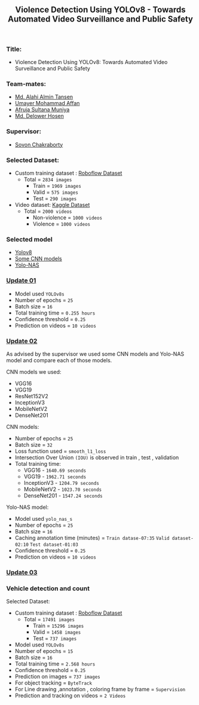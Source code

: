 <div align="center">
<h2>Violence Detection Using YOLOv8 - Towards Automated Video Surveillance and Public Safety</h2>
</div>

</br>

### Title:

- Violence Detection Using YOLOv8: Towards Automated Video Surveillance and Public Safety

### Team-mates:

- [Md. Alahi Almin Tansen](https://github.com/aatansen)
- [Umayer Mohammad Affan](https://github.com/um-affan18)
- [Afruja Sultana Muniya](https://github.com/Muniyasultana111)
- [Md. Delower Hosen](https://github.com/DelowerHossain1)

### Supervisor:

- [Sovon Chakraborty](https://scholar.google.com/citations?user=B_jBQo0AAAAJ)

### Selected Dataset:

- Custom training dataset : [Roboflow Dataset](https://universe.roboflow.com/shah-xxxqs/violence-3h8pw)
    - Total = `2834 images`
        - Train = `1969 images`
        - Valid = `575 images`
        - Test = `290 images`
- Video dataset: [Kaggle Dataset](https://www.kaggle.com/datasets/mohamedmustafa/real-life-violence-situations-dataset)
    - Total = `2000 videos`
        - Non-violence = `1000 videos`
        - Violence = `1000 videos`

### Selected model

- [Yolov8](https://github.com/ultralytics/ultralytics)
- [Some CNN models](https://keras.io/api/applications/)
- [Yolo-NAS](https://github.com/Deci-AI/super-gradients)

### [Update 01](https://github.com/aatansen/Violence-Detection-Using-YOLOv8-Towards-Automated-Video-Surveillance-and-Public-Safety/tree/main/Update%2001)

- Model used `YOLOv8s`
- Number of epochs  = `25`
- Batch size = `16`
- Total training time = `0.255 hours`
- Confidence threshold = `0.25`
- Prediction on videos  = `10 videos`

### [Update 02](https://github.com/aatansen/Violence-Detection-Using-YOLOv8-Towards-Automated-Video-Surveillance-and-Public-Safety/tree/main/Update%2002)

As advised by the supervisor we used some CNN models and Yolo-NAS model and compare each of those models.

CNN models we used:

- VGG16
- VGG19
- ResNet152V2
- InceptionV3
- MobileNetV2
- DenseNet201

CNN models:

- Number of epochs  = `25`
- Batch size = `32`
- Loss function used = `smooth_l1_loss`
- Intersection Over Union `(IOU)` is observed in train , test , validation
- Total training time:
    - VGG16 - `1640.69 seconds`
    - VGG19 - `1962.71 seconds`
    - InceptionV3 - `1204.79 seconds`
    - MobileNetV2 - `1023.70 seconds`
    - DenseNet201 - `1547.24 seconds`

Yolo-NAS model:

- Model used `yolo_nas_s`
- Number of epochs  = `25`
- Batch size = `16`
- Caching annotation time (minutes) = `Train datase-07:35` `Valid dataset-02:10` `Test dataset-01:03`
- Confidence threshold = `0.25`
- Prediction on videos  = `10 videos`

### [Update 03](https://github.com/aatansen/Violence-Detection-Using-YOLOv8-Towards-Automated-Video-Surveillance-and-Public-Safety/tree/main/Update%2003)

### Vehicle detection and count

Selected Dataset:

- Custom training dataset : [Roboflow Dataset](https://universe.roboflow.com/traffic-hxmtd/vehicles-aet91/dataset/3)
    - Total = `17491 images`
        - Train = `15296 images`
        - Valid = `1458 images`
        - Test = `737 images`
- Model used `YOLOv8s`
- Number of epochs  = `15`
- Batch size = `16`
- Total training time = `2.568 hours`
- Confidence threshold = `0.25`
- Prediction on images  = `737 images`
- For object tracking = `ByteTrack`
- For Line drawing ,annotation , coloring frame by frame = `Supervision`
- Prediction and tracking on videos = `2 Videos`